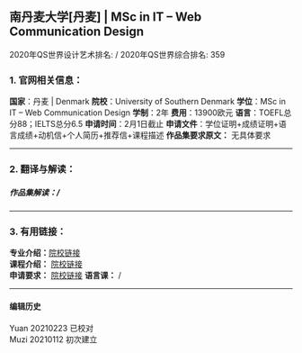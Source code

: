 ## 南丹麦大学[丹麦] | MSc in IT – Web Communication Design

2020年QS世界设计艺术排名: /
2020年QS世界综合排名: 359  

### 1. 官网相关信息：
**国家**：丹麦 | Denmark
**院校**：University of Southern Denmark
**学位**：MSc in IT – Web Communication Design
**学制**：2年
**费用**：13900欧元
**语言**：TOEFL总分88；IELTS总分6.5
**申请时间**：2月1日截止
**申请文件**：学位证明+成绩证明+语言成绩+动机信+个人简历+推荐信+课程描述
**作品集要求原文：** 无具体要求

---

### 2. 翻译与解读：

##### 作品集解读：/



---


### 3. 有用链接：

**专业介绍：**[院校链接](https://www.sdu.dk/en/uddannelse/kandidat/cand_it_webcommunication_design)  
**课程介绍：** [院校链接](file:///C:/Users/MARKER-03/Downloads/Forloebsmodel%20Web%20Communication%20Design.pdf)  
**申请要求：** [院校链接](https://www.sdu.dk/en/uddannelse/kandidat/saadan_soeger_du)
**语言课：** /

---


#### 编辑历史
Yuan 20210223 已校对  
Muzi 20210112 初次建立
